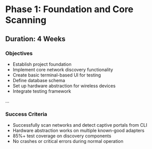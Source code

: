 # Phase 1: Foundation and Core Scanning

## Duration: 4 Weeks

### Objectives
- Establish project foundation
- Implement core network discovery functionality
- Create basic terminal-based UI for testing
- Define database schema
- Set up hardware abstraction for wireless devices
- Integrate testing framework

...

### Success Criteria
- Successfully scan networks and detect captive portals from CLI
- Hardware abstraction works on multiple known-good adapters
- 85%+ test coverage on discovery components
- No crashes or critical errors during normal operation